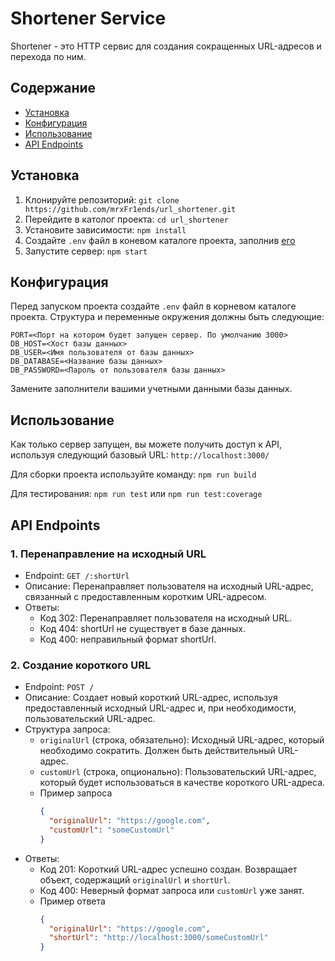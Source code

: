 # Shortener Service

Shortener - это HTTP сервис для создания сокращенных URL-адресов и перехода по ним. 

## Содержание

- [Установка](#установка)
- [Конфигурация](#конфигурация)
- [Использование](#использование)
- [API Endpoints](#api-endpoints)

## Установка

1. Клонируйте репозиторий: `git clone https://github.com/mrxFr1ends/url_shortener.git`
2. Перейдите в католог проекта: `cd url_shortener`
3. Установите зависимости: `npm install`
4. Создайте `.env` файл в коневом каталоге проекта, заполнив [его](#конфигурация)
5. Запустите сервер: `npm start`

## Конфигурация

Перед запуском проекта создайте `.env` файл в корневом каталоге проекта. Структура и переменные окружения должны быть следующие:

```env
PORT=<Порт на котором будет запущен сервер. По умолчанию 3000>
DB_HOST=<Хост базы данных>
DB_USER=<Имя пользователя от базы данных>
DB_DATABASE=<Название базы данных>
DB_PASSWORD=<Пароль от пользователя базы данных>
```

Замените заполнители вашими учетными данными базы данных.

## Использование

Как только сервер запущен, вы можете получить доступ к API, используя следующий базовый URL: `http://localhost:3000/`

Для сборки проекта используйте команду: `npm run build`

Для тестирования: `npm run test` или `npm run test:coverage`

## API Endpoints

### 1. Перенаправление на исходный URL

- Endpoint: `GET /:shortUrl`
- Описание: Перенаправляет пользователя на исходный URL-адрес, связанный с предоставленным коротким URL-адресом.
- Ответы:
  - Код 302: Перенаправляет пользователя на исходный URL.
  - Код 404: shortUrl не существует в базе данных.
  - Код 400: неправильный формат shortUrl.

### 2. Создание короткого URL

- Endpoint: `POST /`
- Описание: Создает новый короткий URL-адрес, используя предоставленный исходный URL-адрес и, при необходимости, пользовательский URL-адрес.
- Структура запроса:
  - `originalUrl` (строка, обязательно): Исходный URL-адрес, который необходимо сократить. Должен быть действительный URL-адрес.
  - `customUrl` (строка, опционально): Пользовательский URL-адрес, который будет использоваться в качестве короткого URL-адреса. 
  - Пример запроса
    ```json
    {
      "originalUrl": "https://google.com",
      "customUrl": "someCustomUrl"
    }
    ```
- Ответы:
  - Код 201: Короткий URL-адрес успешно создан. Возвращает объект, содержащий `originalUrl` и `shortUrl`.
  - Код 400: Неверный формат запроса или `customUrl` уже занят.
  - Пример ответа
    ```json
    {
      "originalUrl": "https://google.com",
      "shortUrl": "http://localhost:3000/someCustomUrl"
    }
    ```